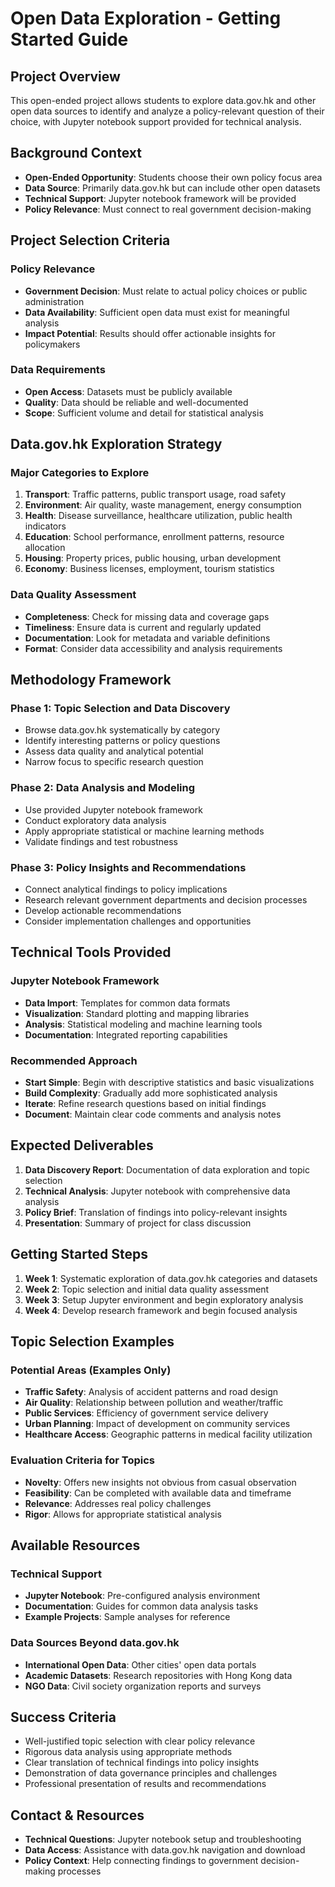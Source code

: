 # Open Data Exploration - Getting Started Guide

## Project Overview
This open-ended project allows students to explore data.gov.hk and other open data sources to identify and analyze a policy-relevant question of their choice, with Jupyter notebook support provided for technical analysis.

## Background Context
- **Open-Ended Opportunity**: Students choose their own policy focus area
- **Data Source**: Primarily data.gov.hk but can include other open datasets
- **Technical Support**: Jupyter notebook framework will be provided
- **Policy Relevance**: Must connect to real government decision-making

## Project Selection Criteria
### Policy Relevance
- **Government Decision**: Must relate to actual policy choices or public administration
- **Data Availability**: Sufficient open data must exist for meaningful analysis
- **Impact Potential**: Results should offer actionable insights for policymakers

### Data Requirements
- **Open Access**: Datasets must be publicly available
- **Quality**: Data should be reliable and well-documented
- **Scope**: Sufficient volume and detail for statistical analysis

## Data.gov.hk Exploration Strategy
### Major Categories to Explore
1. **Transport**: Traffic patterns, public transport usage, road safety
2. **Environment**: Air quality, waste management, energy consumption
3. **Health**: Disease surveillance, healthcare utilization, public health indicators
4. **Education**: School performance, enrollment patterns, resource allocation
5. **Housing**: Property prices, public housing, urban development
6. **Economy**: Business licenses, employment, tourism statistics

### Data Quality Assessment
- **Completeness**: Check for missing data and coverage gaps
- **Timeliness**: Ensure data is current and regularly updated
- **Documentation**: Look for metadata and variable definitions
- **Format**: Consider data accessibility and analysis requirements

## Methodology Framework
### Phase 1: Topic Selection and Data Discovery
- Browse data.gov.hk systematically by category
- Identify interesting patterns or policy questions
- Assess data quality and analytical potential
- Narrow focus to specific research question

### Phase 2: Data Analysis and Modeling
- Use provided Jupyter notebook framework
- Conduct exploratory data analysis
- Apply appropriate statistical or machine learning methods
- Validate findings and test robustness

### Phase 3: Policy Insights and Recommendations
- Connect analytical findings to policy implications
- Research relevant government departments and decision processes
- Develop actionable recommendations
- Consider implementation challenges and opportunities

## Technical Tools Provided
### Jupyter Notebook Framework
- **Data Import**: Templates for common data formats
- **Visualization**: Standard plotting and mapping libraries
- **Analysis**: Statistical modeling and machine learning tools
- **Documentation**: Integrated reporting capabilities

### Recommended Approach
- **Start Simple**: Begin with descriptive statistics and basic visualizations
- **Build Complexity**: Gradually add more sophisticated analysis
- **Iterate**: Refine research questions based on initial findings
- **Document**: Maintain clear code comments and analysis notes

## Expected Deliverables
1. **Data Discovery Report**: Documentation of data exploration and topic selection
2. **Technical Analysis**: Jupyter notebook with comprehensive data analysis
3. **Policy Brief**: Translation of findings into policy-relevant insights
4. **Presentation**: Summary of project for class discussion

## Getting Started Steps
1. **Week 1**: Systematic exploration of data.gov.hk categories and datasets
2. **Week 2**: Topic selection and initial data quality assessment
3. **Week 3**: Setup Jupyter environment and begin exploratory analysis
4. **Week 4**: Develop research framework and begin focused analysis

## Topic Selection Examples
### Potential Areas (Examples Only)
- **Traffic Safety**: Analysis of accident patterns and road design
- **Air Quality**: Relationship between pollution and weather/traffic
- **Public Services**: Efficiency of government service delivery
- **Urban Planning**: Impact of development on community services
- **Healthcare Access**: Geographic patterns in medical facility utilization

### Evaluation Criteria for Topics
- **Novelty**: Offers new insights not obvious from casual observation
- **Feasibility**: Can be completed with available data and timeframe
- **Relevance**: Addresses real policy challenges
- **Rigor**: Allows for appropriate statistical analysis

## Available Resources
### Technical Support
- **Jupyter Notebook**: Pre-configured analysis environment
- **Documentation**: Guides for common data analysis tasks
- **Example Projects**: Sample analyses for reference

### Data Sources Beyond data.gov.hk
- **International Open Data**: Other cities' open data portals
- **Academic Datasets**: Research repositories with Hong Kong data
- **NGO Data**: Civil society organization reports and surveys

## Success Criteria
- Well-justified topic selection with clear policy relevance
- Rigorous data analysis using appropriate methods
- Clear translation of technical findings into policy insights
- Demonstration of data governance principles and challenges
- Professional presentation of results and recommendations

## Contact & Resources
- **Technical Questions**: Jupyter notebook setup and troubleshooting
- **Data Access**: Assistance with data.gov.hk navigation and download
- **Policy Context**: Help connecting findings to government decision-making processes